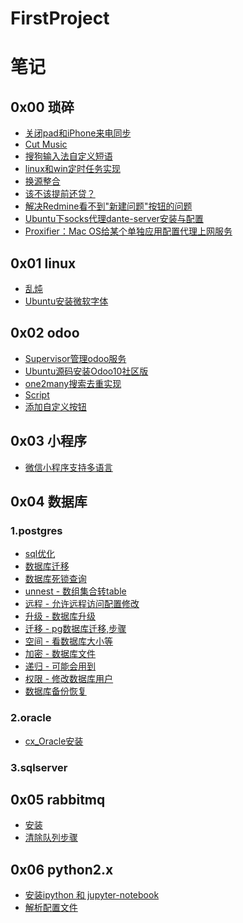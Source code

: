 # FirstProject

# 笔记

## 0x00 琐碎

* [关闭pad和iPhone来电同步](notebook/trivial/关闭pad和iPhone来电同步.md)
* [Cut Music](py-music/readme.md)
* [搜狗输入法自定义短语](https://gist.github.com/RRRoger/0235138d3ac53357007a864fc4901734)
* [linux和win定时任务实现](notebook/trivial/linux和win定时任务实现.md)
* [换源整合](notebook/trivial/换源整合.md)
* [该不该提前还贷？
](https://www.v2ex.com/t/531921)
* [解决Redmine看不到"新建问题"按钮的问题](http://www.redmine.org/boards/2/topics/46330)
* [Ubuntu下socks代理dante-server安装与配置](notebook/trivial/Ubuntu下socks代理dante-server安装与配置.md)
* [Proxifier：Mac OS给某个单独应用配置代理上网服务
](notebook/trivial/Proxifier使用.md)

## 0x01 linux

* [乱炖](notebook/linux/乱炖.md)
* [Ubuntu安装微软字体](notebook/linux/Ubuntu安装微软字体.md)


## 0x02 odoo

* [Supervisor管理odoo服务](notebook/odoo/Supervisor管理odoo服务.md)
* [Ubuntu源码安装Odoo10社区版](notebook/odoo/Ubuntu14.04源码安装Odoo10社区版.md)
* [one2many搜索去重实现](notebook/odoo/[odoo]one2many搜索去重实现.md)
* [Script](odoo_script/rpc-script/rpcodoo.py)
* [添加自定义按钮](https://github.com/RRRoger/odoo_addons/tree/master/tree_view_button/readme.md)


## 0x03 小程序

*  [微信小程序支持多语言](notebook/weapp/微信小程序支持多语言.md)

## 0x04 数据库

### 1.postgres

* [sql优化](notebook/database/sql优化.md)
* [数据库迁移](notebook/database/postgres/数据库迁移.md)
* [数据库死锁查询](notebook/database/postgres/数据库死锁查询.md)
* [unnest - 数组集合转table](notebook/database/postgres/数组集合转table.md)
* [远程 - 允许远程访问配置修改](notebook/database/postgres/允许远程访问配置修改.md)
* [升级 - 数据库升级](notebook/database/postgres/数据库升级.md)
* [迁移 - pg数据库迁移,步骤](notebook/database/postgres/pg数据库迁移,步骤.md)
* [空间 - 看数据库大小等](notebook/database/postgres/看数据库大小等.md)
* [加密 - 数据库文件](notebook/database/postgres/数据库文件.md)
* [递归 - 可能会用到](notebook/database/postgres/可能会用到.md)
* [权限 - 修改数据库用户](notebook/database/postgres/修改数据库用户.md)
* [数据库备份恢复](notebook/database/postgres/数据库备份恢复.md)

### 2.oracle

* [cx_Oracle安装](notebook/database/oracle/cx_Oracle安装.md)

### 3.sqlserver

## 0x05 rabbitmq

* [安装](notebook/rabbitmq/安装mq.md)
* [清除队列步骤](notebook/rabbitmq/清除队列步骤.md)

## 0x06 python2.x

* [安装ipython 和 jupyter-notebook](notebook/python/安装ipython&jupyter-notebook-python2.md)
* [解析配置文件](other_tools/parse_conf_file/解析配置文件.md)
